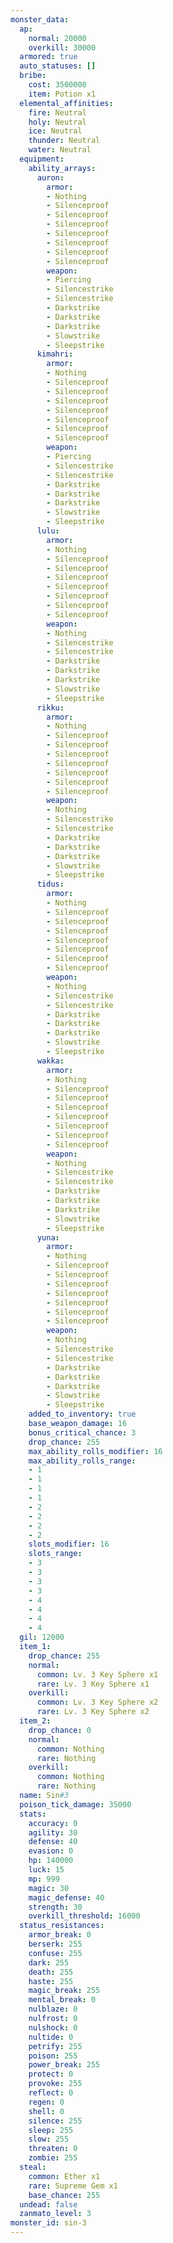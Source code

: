 ```yaml
---
monster_data:
  ap:
    normal: 20000
    overkill: 30000
  armored: true
  auto_statuses: []
  bribe:
    cost: 3500000
    item: Potion x1
  elemental_affinities:
    fire: Neutral
    holy: Neutral
    ice: Neutral
    thunder: Neutral
    water: Neutral
  equipment:
    ability_arrays:
      auron:
        armor:
        - Nothing
        - Silenceproof
        - Silenceproof
        - Silenceproof
        - Silenceproof
        - Silenceproof
        - Silenceproof
        - Silenceproof
        weapon:
        - Piercing
        - Silencestrike
        - Silencestrike
        - Darkstrike
        - Darkstrike
        - Darkstrike
        - Slowstrike
        - Sleepstrike
      kimahri:
        armor:
        - Nothing
        - Silenceproof
        - Silenceproof
        - Silenceproof
        - Silenceproof
        - Silenceproof
        - Silenceproof
        - Silenceproof
        weapon:
        - Piercing
        - Silencestrike
        - Silencestrike
        - Darkstrike
        - Darkstrike
        - Darkstrike
        - Slowstrike
        - Sleepstrike
      lulu:
        armor:
        - Nothing
        - Silenceproof
        - Silenceproof
        - Silenceproof
        - Silenceproof
        - Silenceproof
        - Silenceproof
        - Silenceproof
        weapon:
        - Nothing
        - Silencestrike
        - Silencestrike
        - Darkstrike
        - Darkstrike
        - Darkstrike
        - Slowstrike
        - Sleepstrike
      rikku:
        armor:
        - Nothing
        - Silenceproof
        - Silenceproof
        - Silenceproof
        - Silenceproof
        - Silenceproof
        - Silenceproof
        - Silenceproof
        weapon:
        - Nothing
        - Silencestrike
        - Silencestrike
        - Darkstrike
        - Darkstrike
        - Darkstrike
        - Slowstrike
        - Sleepstrike
      tidus:
        armor:
        - Nothing
        - Silenceproof
        - Silenceproof
        - Silenceproof
        - Silenceproof
        - Silenceproof
        - Silenceproof
        - Silenceproof
        weapon:
        - Nothing
        - Silencestrike
        - Silencestrike
        - Darkstrike
        - Darkstrike
        - Darkstrike
        - Slowstrike
        - Sleepstrike
      wakka:
        armor:
        - Nothing
        - Silenceproof
        - Silenceproof
        - Silenceproof
        - Silenceproof
        - Silenceproof
        - Silenceproof
        - Silenceproof
        weapon:
        - Nothing
        - Silencestrike
        - Silencestrike
        - Darkstrike
        - Darkstrike
        - Darkstrike
        - Slowstrike
        - Sleepstrike
      yuna:
        armor:
        - Nothing
        - Silenceproof
        - Silenceproof
        - Silenceproof
        - Silenceproof
        - Silenceproof
        - Silenceproof
        - Silenceproof
        weapon:
        - Nothing
        - Silencestrike
        - Silencestrike
        - Darkstrike
        - Darkstrike
        - Darkstrike
        - Slowstrike
        - Sleepstrike
    added_to_inventory: true
    base_weapon_damage: 16
    bonus_critical_chance: 3
    drop_chance: 255
    max_ability_rolls_modifier: 16
    max_ability_rolls_range:
    - 1
    - 1
    - 1
    - 1
    - 2
    - 2
    - 2
    - 2
    slots_modifier: 16
    slots_range:
    - 3
    - 3
    - 3
    - 3
    - 4
    - 4
    - 4
    - 4
  gil: 12000
  item_1:
    drop_chance: 255
    normal:
      common: Lv. 3 Key Sphere x1
      rare: Lv. 3 Key Sphere x1
    overkill:
      common: Lv. 3 Key Sphere x2
      rare: Lv. 3 Key Sphere x2
  item_2:
    drop_chance: 0
    normal:
      common: Nothing
      rare: Nothing
    overkill:
      common: Nothing
      rare: Nothing
  name: Sin#3
  poison_tick_damage: 35000
  stats:
    accuracy: 0
    agility: 30
    defense: 40
    evasion: 0
    hp: 140000
    luck: 15
    mp: 999
    magic: 30
    magic_defense: 40
    strength: 30
    overkill_threshold: 16000
  status_resistances:
    armor_break: 0
    berserk: 255
    confuse: 255
    dark: 255
    death: 255
    haste: 255
    magic_break: 255
    mental_break: 0
    nulblaze: 0
    nulfrost: 0
    nulshock: 0
    nultide: 0
    petrify: 255
    poison: 255
    power_break: 255
    protect: 0
    provoke: 255
    reflect: 0
    regen: 0
    shell: 0
    silence: 255
    sleep: 255
    slow: 255
    threaten: 0
    zombie: 255
  steal:
    common: Ether x1
    rare: Supreme Gem x1
    base_chance: 255
  undead: false
  zanmato_level: 3
monster_id: sin-3
---
```

